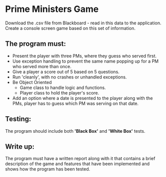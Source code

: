 # Prime Ministers Game
Download the .csv file from Blackboard - read in this data to the application.
Create a console screen game based on this set of information.

## The program must:
* Present the player with three PMs, where they guess who served first.
* Use exception handling to prevent the same name popping up for a PM who served more than once.
* Give a player a score out of 5 based on 5 questions.
* Run 'cleanly', with no crashes or unhandled exceptions.
* Be Object Oriented
    * Game class to handle logic and functions.
    * Player class to hold the player's score.
* Add an option where a date is presented to the player along with the PMs, player has to guess which PM was serving on that date.

## Testing:
The program should include both **'Black Box'** and **'White Box'** tests.


## Write up:
The program must have a written report along with it that contains a brief description of the game and features that have been implemented and shows how the program has been tested.